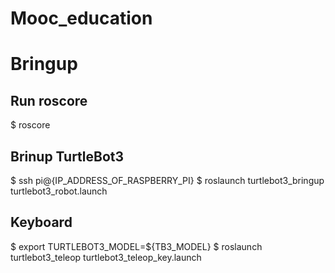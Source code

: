 # Mooc_education

# Bringup

## Run roscore
$ roscore

## Brinup TurtleBot3
$ ssh pi@{IP_ADDRESS_OF_RASPBERRY_PI}
$ roslaunch turtlebot3_bringup turtlebot3_robot.launch

## Keyboard
$ export TURTLEBOT3_MODEL=${TB3_MODEL}
$ roslaunch turtlebot3_teleop turtlebot3_teleop_key.launch
